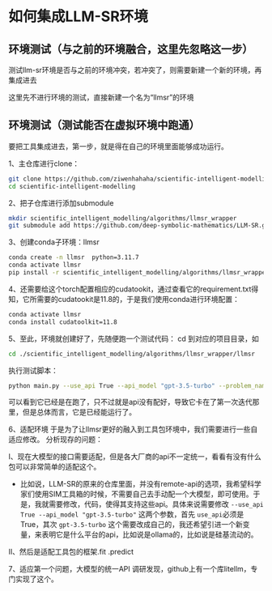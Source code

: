 # 如何集成LLM-SR环境

## 环境测试（与之前的环境融合，这里先忽略这一步）

测试llm-sr环境是否与之前的环境冲突，若冲突了，则需要新建一个新的环境，再集成进去

这里先不进行环境的测试，直接新建一个名为“llmsr”的环境

## 环境测试（测试能否在虚拟环境中跑通）

要把工具集成进去，第一步，就是得在自己的环境里面能够成功运行。

1、主仓库进行clone：

```bash
git clone https://github.com/ziwenhahaha/scientific-intelligent-modelling.git
cd scientific-intelligent-modelling
```

2、把子仓库进行添加submodule

```bash
mkdir scientific_intelligent_modelling/algorithms/llmsr_wrapper
git submodule add https://github.com/deep-symbolic-mathematics/LLM-SR.git scientific_intelligent_modelling/algorithms/llmsr_wrapper/llmsr
```

3、创建conda子环境：llmsr

```bash
conda create -n llmsr  python=3.11.7
conda activate llmsr
pip install -r scientific_intelligent_modelling/algorithms/llmsr_wrapper/llmsr/requirements.txt
```

4、还需要给这个torch配置相应的cudatookit，通过查看它的requirement.txt得知，它所需要的cudatookit是11.8的，于是我们使用conda进行环境配置：
``` bash
conda activate llmsr
conda install cudatoolkit=11.8
```
5、至此，环境就创建好了，先随便跑一个测试代码：
cd 到对应的项目目录，如
``` bash
cd ./scientific_intelligent_modelling/algorithms/llmsr_wrapper/llmsr
```
执行测试脚本：

``` bash
python main.py --use_api True --api_model "gpt-3.5-turbo" --problem_name stressstrain --spec_path ./specs/specification_stressstrain_numpy.txt --log_path ./logs/stressstrain_gpt3.5
```

可以看到它已经是在跑了，只不过就是api没有配好，导致它卡在了第一次迭代那里，但是总体而言，它是已经能运行了。

6、适配环境
于是为了让llmsr更好的融入到工具包环境中，我们需要进行一些自适应修改。
分析现存的问题：

Ⅰ、现在大模型的接口需要适配，但是各大厂商的api不一定统一，看看有没有什么包可以非常简单的适配这个。
 - 比如说，LLM-SR的原来的仓库里面，并没有remote-api的选项，我希望科学家们使用SIM工具箱的时候，不需要自己去手动配一个大模型，即可使用。于是，我就需要修改，代码，使得其支持这些api。具体来说需要修改 `--use_api True --api_model "gpt-3.5-turbo"` 这两个参数，首先 `use_api`必须是True，其次 `gpt-3.5-turbo` 这个需要改成自己的，我还希望引进一个新变量，来表明它是什么平台的api，比如说是ollama的，比如说是硅基流动的。

Ⅱ、然后是适配工具包的框架.fit .predict

7、适应第一个问题，大模型的统一API
调研发现，github上有一个库litellm，专门实现了这个。

